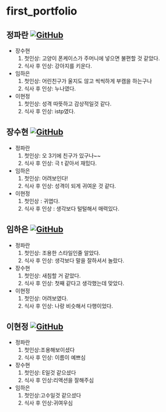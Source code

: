 # first_portfolio

정파란 [![GitHub](https://img.shields.io/badge/github-%23121011.svg?style=for-the-badge&logo=github&logoColor=white)](https://github.com/BlueRedOrange)
---
* 장수현
  1. 첫인상: 고양이 폰케이스가 주머니에 넣으면 불편할 것 같았다.
  2. 식사 후 인상: 강아지를 키운다.
* 임하은
  1. 첫인상: 어린친구가 울지도 않고 씩씩하게 부캠을 하는구나
  2. 식사 후 인상: 누나였다.
* 이현정
  1. 첫인상: 성격 따뜻하고 감상적일것 같다.
  2. 식사 후 인상: istp였다.
 
장수현 [![GitHub](https://img.shields.io/badge/github-%23121011.svg?style=for-the-badge&logo=github&logoColor=white)](https://github.com/Aunsxm)
---
* 정파란
  1. 첫인상: 오 3기에 친구가 있구나~~
  2. 식사 후 인상: 극 t 같아서 재밌다.
* 임하은
  1. 첫인상: 어려보인다!
  2. 식사 후 인상: 성격이 되게 귀여운 것 같다.
* 이현정
  1. 첫인상 : 귀엽다.
  2. 식사 후 인상 : 생각보다 털털해서 매력있다.
 
임하은 [![GitHub](https://img.shields.io/badge/github-%23121011.svg?style=for-the-badge&logo=github&logoColor=white)](https://github.com/kodms08)
---
* 정파란
  1. 첫인상: 조용한 스타일인줄 알았다.
  2. 식사 후 인상: 생각보다 말을 잘하셔서 놀랐다.
* 장수현
  1. 첫인상: 새침할 거 같았다.
  2. 식사 후 인상: 첫째 같다고 생각했는데 맞았다.
* 이현정
  1. 첫인상: 어려보였다.
  2. 식사 후 인상: 나랑 비슷해서 다행이었다.

이현정 [![GitHub](https://img.shields.io/badge/github-%23121011.svg?style=for-the-badge&logo=github&logoColor=white)](https://github.com/nanahj)
---
* 정파란
  1. 첫인상:조용해보이셨다
  2. 식사 후 인상: 이름이 예쁘심
* 장수현
  1. 첫인상: E일것 같으셨다
  2. 식사 후 인상:리액션을 잘해주심
* 임하은
  1. 첫인상:고수일것 같으셨다
  2. 식사 후 인상:귀여우심

